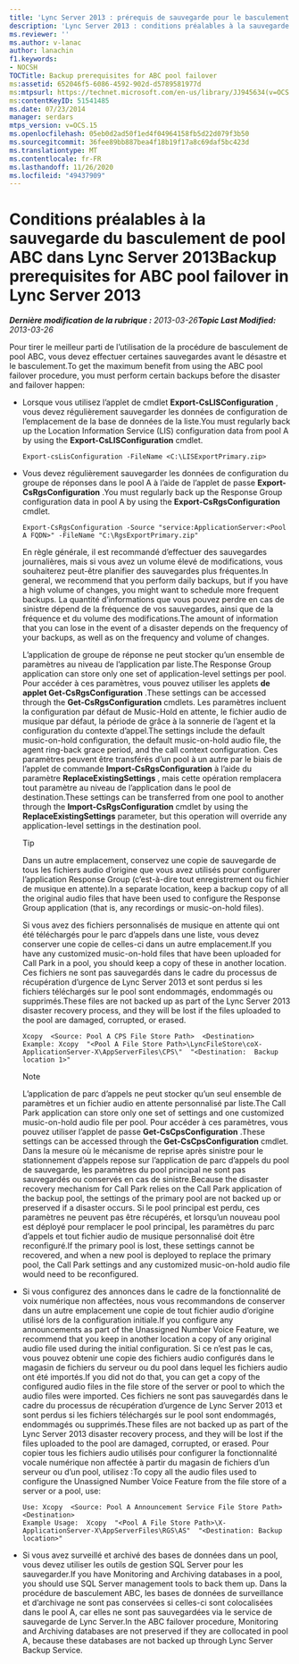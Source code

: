 ```yaml
---
title: 'Lync Server 2013 : prérequis de sauvegarde pour le basculement de pool ABC'
description: 'Lync Server 2013 : conditions préalables à la sauvegarde pour le basculement de pool ABC.'
ms.reviewer: ''
ms.author: v-lanac
author: lanachin
f1.keywords:
- NOCSH
TOCTitle: Backup prerequisites for ABC pool failover
ms:assetid: 652046f5-6086-4592-902d-d5789581977d
ms:mtpsurl: https://technet.microsoft.com/en-us/library/JJ945634(v=OCS.15)
ms:contentKeyID: 51541485
ms.date: 07/23/2014
manager: serdars
mtps_version: v=OCS.15
ms.openlocfilehash: 05eb0d2ad50f1ed4f04964158fb5d22d079f3b50
ms.sourcegitcommit: 36fee89bb887bea4f18b19f17a8c69daf5bc423d
ms.translationtype: MT
ms.contentlocale: fr-FR
ms.lasthandoff: 11/26/2020
ms.locfileid: "49437909"
---
```

# <a name="backup-prerequisites-for-abc-pool-failover-in-lync-server-2013"></a><span data-ttu-id="b7f12-103">Conditions préalables à la sauvegarde du basculement de pool ABC dans Lync Server 2013</span><span class="sxs-lookup"><span data-stu-id="b7f12-103">Backup prerequisites for ABC pool failover in Lync Server 2013</span></span>

<div data-xmlns="http://www.w3.org/1999/xhtml">

<div class="topic" data-xmlns="http://www.w3.org/1999/xhtml" data-msxsl="urn:schemas-microsoft-com:xslt" data-cs="https://msdn.microsoft.com/">

<div data-asp="https://msdn2.microsoft.com/asp">



</div>

<div id="mainSection">

<div id="mainBody"><span data-ttu-id="b7f12-104">

<span> </span></span><span class="sxs-lookup"><span data-stu-id="b7f12-104">

<span> </span></span></span>

<span data-ttu-id="b7f12-105">_**Dernière modification de la rubrique :** 2013-03-26_</span><span class="sxs-lookup"><span data-stu-id="b7f12-105">_**Topic Last Modified:** 2013-03-26_</span></span>

<span data-ttu-id="b7f12-106">Pour tirer le meilleur parti de l’utilisation de la procédure de basculement de pool ABC, vous devez effectuer certaines sauvegardes avant le désastre et le basculement.</span><span class="sxs-lookup"><span data-stu-id="b7f12-106">To get the maximum benefit from using the ABC pool failover procedure, you must perform certain backups before the disaster and failover happen:</span></span>

  - <span data-ttu-id="b7f12-107">Lorsque vous utilisez l’applet de cmdlet **Export-CsLISConfiguration** , vous devez régulièrement sauvegarder les données de configuration de l’emplacement de la base de données de la liste.</span><span class="sxs-lookup"><span data-stu-id="b7f12-107">You must regularly back up the Location Information Service (LIS) configuration data from pool A by using the **Export-CsLISConfiguration** cmdlet.</span></span>
    
        Export-csLisConfiguration -FileName <C:\LISExportPrimary.zip>

  - <span data-ttu-id="b7f12-108">Vous devez régulièrement sauvegarder les données de configuration du groupe de réponses dans le pool A à l’aide de l’applet de passe **Export-CsRgsConfiguration** .</span><span class="sxs-lookup"><span data-stu-id="b7f12-108">You must regularly back up the Response Group configuration data in pool A by using the **Export-CsRgsConfiguration** cmdlet.</span></span>
    
        Export-CsRgsConfiguration -Source "service:ApplicationServer:<Pool A FQDN>" -FileName "C:\RgsExportPrimary.zip"
    
    <span data-ttu-id="b7f12-109">En règle générale, il est recommandé d’effectuer des sauvegardes journalières, mais si vous avez un volume élevé de modifications, vous souhaiterez peut-être planifier des sauvegardes plus fréquentes.</span><span class="sxs-lookup"><span data-stu-id="b7f12-109">In general, we recommend that you perform daily backups, but if you have a high volume of changes, you might want to schedule more frequent backups.</span></span> <span data-ttu-id="b7f12-110">La quantité d’informations que vous pouvez perdre en cas de sinistre dépend de la fréquence de vos sauvegardes, ainsi que de la fréquence et du volume des modifications.</span><span class="sxs-lookup"><span data-stu-id="b7f12-110">The amount of information that you can lose in the event of a disaster depends on the frequency of your backups, as well as on the frequency and volume of changes.</span></span>
    
    <span data-ttu-id="b7f12-111">L’application de groupe de réponse ne peut stocker qu’un ensemble de paramètres au niveau de l’application par liste.</span><span class="sxs-lookup"><span data-stu-id="b7f12-111">The Response Group application can store only one set of application-level settings per pool.</span></span> <span data-ttu-id="b7f12-112">Pour accéder à ces paramètres, vous pouvez utiliser les applets **de applet Get-CsRgsConfiguration** .</span><span class="sxs-lookup"><span data-stu-id="b7f12-112">These settings can be accessed through the **Get-CsRgsConfiguration** cmdlets.</span></span> <span data-ttu-id="b7f12-113">Les paramètres incluent la configuration par défaut de Music-Hold en attente, le fichier audio de musique par défaut, la période de grâce à la sonnerie de l’agent et la configuration du contexte d’appel.</span><span class="sxs-lookup"><span data-stu-id="b7f12-113">The settings include the default music-on-hold configuration, the default music-on-hold audio file, the agent ring-back grace period, and the call context configuration.</span></span> <span data-ttu-id="b7f12-114">Ces paramètres peuvent être transférés d’un pool à un autre par le biais de l’applet de commande **Import-CsRgsConfiguration** à l’aide du paramètre **ReplaceExistingSettings** , mais cette opération remplacera tout paramètre au niveau de l’application dans le pool de destination.</span><span class="sxs-lookup"><span data-stu-id="b7f12-114">These settings can be transferred from one pool to another through the **Import-CsRgsConfiguration** cmdlet by using the **ReplaceExistingSettings** parameter, but this operation will override any application-level settings in the destination pool.</span></span>
    
    <div>
    

    > [!TIP]  
    > <span data-ttu-id="b7f12-115">Dans un autre emplacement, conservez une copie de sauvegarde de tous les fichiers audio d’origine que vous avez utilisés pour configurer l’application Response Group (c’est-à-dire tout enregistrement ou fichier de musique en attente).</span><span class="sxs-lookup"><span data-stu-id="b7f12-115">In a separate location, keep a backup copy of all the original audio files that have been used to configure the Response Group application (that is, any recordings or music-on-hold files).</span></span>

    
    </div>
    
    <span data-ttu-id="b7f12-116">Si vous avez des fichiers personnalisés de musique en attente qui ont été téléchargés pour le parc d’appels dans une liste, vous devez conserver une copie de celles-ci dans un autre emplacement.</span><span class="sxs-lookup"><span data-stu-id="b7f12-116">If you have any customized music-on-hold files that have been uploaded for Call Park in a pool, you should keep a copy of these in another location.</span></span> <span data-ttu-id="b7f12-117">Ces fichiers ne sont pas sauvegardés dans le cadre du processus de récupération d’urgence de Lync Server 2013 et sont perdus si les fichiers téléchargés sur le pool sont endommagés, endommagés ou supprimés.</span><span class="sxs-lookup"><span data-stu-id="b7f12-117">These files are not backed up as part of the Lync Server 2013 disaster recovery process, and they will be lost if the files uploaded to the pool are damaged, corrupted, or erased.</span></span>
    
        Xcopy  <Source: Pool A CPS File Store Path>  <Destination>
        Example: Xcopy  "<Pool A File Store Path>\LyncFileStore\coX-ApplicationServer-X\AppServerFiles\CPS\"  "<Destination:  Backup location 1>"
    
    <div>
    

    > [!NOTE]  
    > <span data-ttu-id="b7f12-118">L’application de parc d’appels ne peut stocker qu’un seul ensemble de paramètres et un fichier audio en attente personnalisé par liste.</span><span class="sxs-lookup"><span data-stu-id="b7f12-118">The Call Park application can store only one set of settings and one customized music-on-hold audio file per pool.</span></span> <span data-ttu-id="b7f12-119">Pour accéder à ces paramètres, vous pouvez utiliser l’applet de passe <STRONG>Get-CsCpsConfiguration</STRONG> .</span><span class="sxs-lookup"><span data-stu-id="b7f12-119">These settings can be accessed through the <STRONG>Get-CsCpsConfiguration</STRONG> cmdlet.</span></span> <span data-ttu-id="b7f12-120">Dans la mesure où le mécanisme de reprise après sinistre pour le stationnement d’appels repose sur l’application de parc d’appels du pool de sauvegarde, les paramètres du pool principal ne sont pas sauvegardés ou conservés en cas de sinistre.</span><span class="sxs-lookup"><span data-stu-id="b7f12-120">Because the disaster recovery mechanism for Call Park relies on the Call Park application of the backup pool, the settings of the primary pool are not backed up or preserved if a disaster occurs.</span></span> <span data-ttu-id="b7f12-121">Si le pool principal est perdu, ces paramètres ne peuvent pas être récupérés, et lorsqu’un nouveau pool est déployé pour remplacer le pool principal, les paramètres du parc d’appels et tout fichier audio de musique personnalisé doit être reconfiguré.</span><span class="sxs-lookup"><span data-stu-id="b7f12-121">If the primary pool is lost, these settings cannot be recovered, and when a new pool is deployed to replace the primary pool, the Call Park settings and any customized music-on-hold audio file would need to be reconfigured.</span></span>

    
    </div>

  - <span data-ttu-id="b7f12-122">Si vous configurez des annonces dans le cadre de la fonctionnalité de voix numérique non affectées, nous vous recommandons de conserver dans un autre emplacement une copie de tout fichier audio d’origine utilisé lors de la configuration initiale.</span><span class="sxs-lookup"><span data-stu-id="b7f12-122">If you configure any announcements as part of the Unassigned Number Voice Feature, we recommend that you keep in another location a copy of any original audio file used during the initial configuration.</span></span> <span data-ttu-id="b7f12-123">Si ce n’est pas le cas, vous pouvez obtenir une copie des fichiers audio configurés dans le magasin de fichiers du serveur ou du pool dans lequel les fichiers audio ont été importés.</span><span class="sxs-lookup"><span data-stu-id="b7f12-123">If you did not do that, you can get a copy of the configured audio files in the file store of the server or pool to which the audio files were imported.</span></span> <span data-ttu-id="b7f12-124">Ces fichiers ne sont pas sauvegardés dans le cadre du processus de récupération d’urgence de Lync Server 2013 et sont perdus si les fichiers téléchargés sur le pool sont endommagés, endommagés ou supprimés.</span><span class="sxs-lookup"><span data-stu-id="b7f12-124">These files are not backed up as part of the Lync Server 2013 disaster recovery process, and they will be lost if the files uploaded to the pool are damaged, corrupted, or erased.</span></span> <span data-ttu-id="b7f12-125">Pour copier tous les fichiers audio utilisés pour configurer la fonctionnalité vocale numérique non affectée à partir du magasin de fichiers d’un serveur ou d’un pool, utilisez :</span><span class="sxs-lookup"><span data-stu-id="b7f12-125">To copy all the audio files used to configure the Unassigned Number Voice Feature from the file store of a server or a pool, use:</span></span>
    
        Use: Xcopy  <Source: Pool A Announcement Service File Store Path>  <Destination>
        Example Usage:  Xcopy  "<Pool A File Store Path>\X-ApplicationServer-X\AppServerFiles\RGS\AS"  "<Destination: Backup location>"

  - <span data-ttu-id="b7f12-126">Si vous avez surveillé et archivé des bases de données dans un pool, vous devez utiliser les outils de gestion SQL Server pour les sauvegarder.</span><span class="sxs-lookup"><span data-stu-id="b7f12-126">If you have Monitoring and Archiving databases in a pool, you should use SQL Server management tools to back them up.</span></span> <span data-ttu-id="b7f12-127">Dans la procédure de basculement ABC, les bases de données de surveillance et d’archivage ne sont pas conservées si celles-ci sont colocalisées dans le pool A, car elles ne sont pas sauvegardées via le service de sauvegarde de Lync Server.</span><span class="sxs-lookup"><span data-stu-id="b7f12-127">In the ABC failover procedure, Monitoring and Archiving databases are not preserved if they are collocated in pool A, because these databases are not backed up through Lync Server Backup Service.</span></span>

<span data-ttu-id="b7f12-128"></div>

<span> </span>

</div>

</div>

</span><span class="sxs-lookup"><span data-stu-id="b7f12-128"></div>

<span> </span>

</div>

</div>

</span></span></div>

